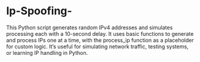 # Ip-Spoofing-
This Python script generates random IPv4 addresses and simulates processing each with a 10-second delay. It uses basic functions to generate and process IPs one at a time, with the process_ip function as a placeholder for custom logic. It’s useful for simulating network traffic, testing systems, or learning IP handling in Python.
